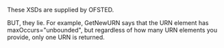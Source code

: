 These XSDs are supplied by OFSTED.

BUT, they lie. For example, GetNewURN says that the URN element has maxOccurs="unbounded", but regardless of how many
URN elements you provide, only one URN is returned.